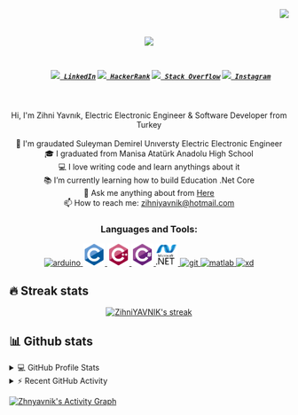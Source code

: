 <img align="right" src="https://visitor-badge.laobi.icu/badge?page_id=Zhnyavnik.Zhnyavnik.z">

  <h1 align="center">
    <a href="https://git.io/typing-svg">
      <img src="https://readme-typing-svg.herokuapp.com/?lines=Hello,+There!+👋;This+is+Zihni+Yavnık....;Nice+to+meet+you!&center=true&size=30">
    </a>
  </h1>

  <h5 align="center">
    <code>
      <a href="https://www.linkedin.com/in/zihni-yavnik/" title="LinkedIn Profile"><img width="22" src="https://raw.githubusercontent.com/ramazansancar/ramazansancar/main/images/linkedin.svg"> LinkedIn</a></code>
    <code><a href="https://www.hackerrank.com/zihniyavnik" title="HackerRank Profile"><img width="22" src="https://raw.githubusercontent.com/ramazansancar/ramazansancar/main/images/hackerrank.png"> HackerRank</a></code>
    <code><a href="https://stackoverflow.com/users/16420835/zihni-yavnik" title="Stack Overflow Profile"><img width="22" src="https://raw.githubusercontent.com/ramazansancar/ramazansancar/main/images/stackoverflow.svg"> Stack Overflow</a></code>
    <code><a href="https://www.instagram.com/zyavnik/" title="Instagram Profile"><img width="22" src="https://raw.githubusercontent.com/ramazansancar/ramazansancar/main/images/instagram.svg"> Instagram</a></code>
  </h5>
  <br>
  <p align="center">
    Hi, I'm Zihni Yavnık, Electric Electronic Engineer & Software Developer from Turkey
    <br>
    <br>
    🔬  I'm graudated  Suleyman Demirel Unıversty Electric Electronic Engineer
    <br>
    🎓 I graduated from Manisa Atatürk Anadolu High School
    <br>
    💻 I love writing code and learn anythings about it
    <br>
    📚 I’m currently learning how to build Education .Net Core 
    <br>
    💬 Ask me anything about from <a href="https://github.com/Zhnyavnik/Zhnyavnik/issues" title="Issues">Here</a>
    <br>
    📫 How to reach me: <a href="mailto: zihniyavnik@hotmail.com">zihniyavnik@hotmail.com</a>
  </p>
<h3 align="middle">Languages and Tools:</h3>
<p align="middle"> <a href="https://www.arduino.cc/" target="_blank"> <img src="https://cdn.worldvectorlogo.com/logos/arduino-1.svg" alt="arduino" width="40" height="40"/> </a> <a href="https://www.cprogramming.com/" target="_blank"> <img src="https://raw.githubusercontent.com/devicons/devicon/master/icons/c/c-original.svg" alt="c" width="40" height="40"/> </a> <a href="https://www.w3schools.com/cpp/" target="_blank"> <img src="https://raw.githubusercontent.com/devicons/devicon/master/icons/cplusplus/cplusplus-original.svg" alt="cplusplus" width="40" height="40"/> </a> <a href="https://www.w3schools.com/cs/" target="_blank"> <img src="https://raw.githubusercontent.com/devicons/devicon/master/icons/csharp/csharp-original.svg" alt="csharp" width="40" height="40"/> </a> <a href="https://dotnet.microsoft.com/" target="_blank"> <img src="https://raw.githubusercontent.com/devicons/devicon/master/icons/dot-net/dot-net-original-wordmark.svg" alt="dotnet" width="40" height="40"/> </a> <a href="https://git-scm.com/" target="_blank"> <img src="https://www.vectorlogo.zone/logos/git-scm/git-scm-icon.svg" alt="git" width="40" height="40"/> </a> <a href="https://www.mathworks.com/" target="_blank"> <img src="https://upload.wikimedia.org/wikipedia/commons/2/21/Matlab_Logo.png" alt="matlab" width="40" height="40"/> </a> <a href="https://www.adobe.com/products/xd.html" target="_blank"> <img src="https://cdn.worldvectorlogo.com/logos/adobe-xd.svg" alt="xd" width="40" height="40"/> </a> </p>

## 🔥 Streak stats

<!-- GitHub Readme Streak Stats - https://github.com/Zhnyavnik/github-readme-streak-stats -->
<p align="center">
  <a href="https://github.com/Zhnyavnik/github-readme-streak-stats">
    <img title="🔥 Get streak stats for your profile at git.io/streak-stats" alt="ZihniYAVNIK's streak" src="https://github-readme-streak-stats.herokuapp.com/?user=Zhnyavnik&theme=react"/>
  </a>
</p>

## 📊 Github stats

<!-- https://github.com/anuraghazra/github-readme-stats -->
<details> 
  <summary>💻 GitHub Profile Stats</summary>
  <br/>
    <a href="https://github.com/anuraghazra/github-readme-stats"><img alt="Zhnyavnik's Github Stats" src="https://denvercoder1-github-readme-stats.vercel.app/api/?username=Zhnyavnik&show_icons=true&count_private=true&theme=react&hide_border=true&bg_color=1F222E&title_color=F85D7F&icon_color=F8D866" height="180px"width="550"/> </a>  
  <a href="https://github.com/anuraghazra/github-readme-stats"><img alt="Zhnyavnik's Top Languages" src="https://github-readme-stats.vercel.app/api/top-langs/?username=Zhnyavnik&langs_count=8&layout=compact&theme=react&hide_border=true&bg_color=1F222E&title_color=F85D7F&icon_color=F8D866" height="180px"width="500"/> </a>
  <br/>
</details>


<!-- https://github.com/jamesgeorge007/github-activity-readme -->
<details>
  <summary>⚡ Recent GitHub Activity</summary>
  <br/>

  
<!--START_SECTION:activity-->
1. 🎉 Merged PR [#7](https://github.com/DenverCoder1/godel-program-converter/pull/7) in [DenverCoder1/godel-program-converter](https://github.com/Zhnyavnik/godel-program-converter)
2. 💪 Opened PR [#7](https://github.com/DenverCoder1/godel-program-converter/pull/7) in [DenverCoder1/godel-program-converter](https://github.com/Zhnyavnik/godel-program-converter)
3. 🎉 Merged PR [#6](https://github.com/DenverCoder1/godel-program-converter/pull/6) in [DenverCoder1/godel-program-converter](https://github.com/Zhnyavnik/godel-program-converter)
4. 💪 Opened PR [#6](https://github.com/DenverCoder1/godel-program-converter/pull/6) in [DenverCoder1/godel-program-converter](https://github.com/Zhnyavnik/godel-program-converter)
5. 🎉 Merged PR [#5](https://github.com/DenverCoder1/godel-program-converter/pull/5) in [DenverCoder1/godel-program-converter](https://github.com/Zhnyavnik/godel-program-converter)
<!--END_SECTION:activity-->
</details>

<!-- https://github.com/ashutosh00710/github-readme-activity-graph -->
<a href="https://github.com/ashutosh00710/github-readme-activity-graph"><img alt="Zhnyavnik's Activity Graph" src="https://activity-graph.herokuapp.com/graph?username=Zhnyavnik&bg_color=1F222E&color=F8D866&line=F85D7F&point=FFFFFF&hide_border=true" /></a>
